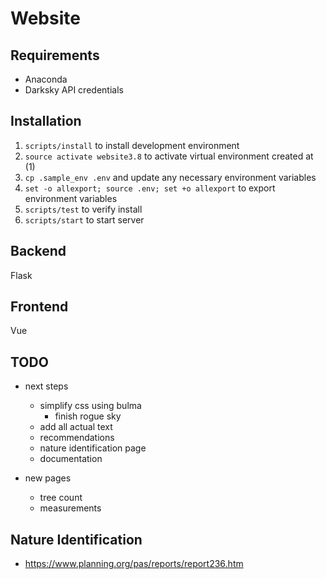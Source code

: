 # Website

## Requirements

- Anaconda
- Darksky API credentials

## Installation

1. `scripts/install` to install development environment
1. `source activate website3.8` to activate virtual environment created at (1)
1. `cp .sample_env .env` and update any necessary environment variables
1. `set -o allexport; source .env; set +o allexport` to export environment variables
1. `scripts/test` to verify install
1. `scripts/start` to start server

## Backend

Flask

## Frontend

Vue

## TODO

- next steps
  - simplify css using bulma
    - finish rogue sky
  - add all actual text
  - recommendations 
  - nature identification page
  - documentation

- new pages
  - tree count
  - measurements

## Nature Identification

- https://www.planning.org/pas/reports/report236.htm